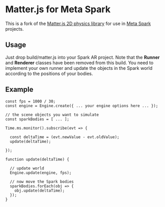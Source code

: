 # Matter.js for Meta Spark

This is a fork of the [Matter.js 2D physics library](https://github.com/liabru/matter-js/) for use in [Meta Spark](https://sparkar.facebook.com/ar-studio/) projects.

## Usage

Just drop build/matter.js into your Spark AR project. Note that the **Runner** and **Renderer** classes have been removed from this build. You need to implement your own runner and update the objects in the Spark world according to the positions of your bodies.

## Example

```
const fps = 1000 / 30;
const engine = Engine.create({ ... your engine options here ... });

// the scene objects you want to simulate
const sparkBodies = [ ... ];

Time.ms.monitor().subscribe(evt => {

  const deltaTime = (evt.newValue - evt.oldValue);
  update(deltaTime);

});

function update(deltaTime) {

  // update world
  Engine.update(engine, fps);

  // now move the Spark bodies
  sparkBodies.forEach(obj => {
    obj.update(deltaTime);
  });
}
```
